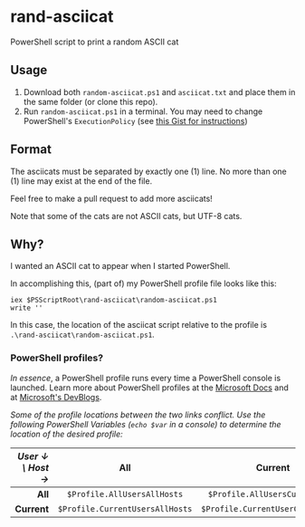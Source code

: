 # rand-asciicat
PowerShell script to print a random ASCII cat

## Usage
1. Download both `random-asciicat.ps1` and `asciicat.txt` and place them in the same folder (or clone this repo). 
2. Run `random-asciicat.ps1` in a terminal. You may need to change PowerShell's `ExecutionPolicy` (see [this Gist for instructions](https://gist.github.com/dulldesk/65f9ec8c6869e71044929a5013349d60))

## Format
The asciicats must be separated by exactly one (1) line. No more than one (1) line may exist at the end of the file. 

Feel free to make a pull request to add more asciicats!

Note that some of the cats are not ASCII cats, but UTF-8 cats.

## Why?
I wanted an ASCII cat to appear when I started PowerShell. 

In accomplishing this, (part of) my PowerShell profile file looks like this:
```
iex $PSScriptRoot\rand-asciicat\random-asciicat.ps1
write ''
```
In this case, the location of the asciicat script relative to the profile is `.\rand-asciicat\random-asciicat.ps1`. 

### PowerShell profiles?

*In essence*, a PowerShell profile runs every time a PowerShell console is launched. Learn more about PowerShell profiles at the [Microsoft Docs](https://docs.microsoft.com/en-us/powershell/module/microsoft.powershell.core/about/about_profiles) and at [Microsoft's DevBlogs](https://devblogs.microsoft.com/scripting/understanding-the-six-powershell-profiles/). 

*Some of the profile locations between the two links conflict. Use the following PowerShell Variables (`echo $var` in a console) to determine the location of the desired profile:*

*User ↓ \ Host →* | All | Current
------------------:|:---:|:------------:
**All** | `$Profile.AllUsersAllHosts` | `$Profile.AllUsersCurrentHost` 
**Current** | `$Profile.CurrentUsersAllHosts` | `$Profile.CurrentUserCurrentHost` 


